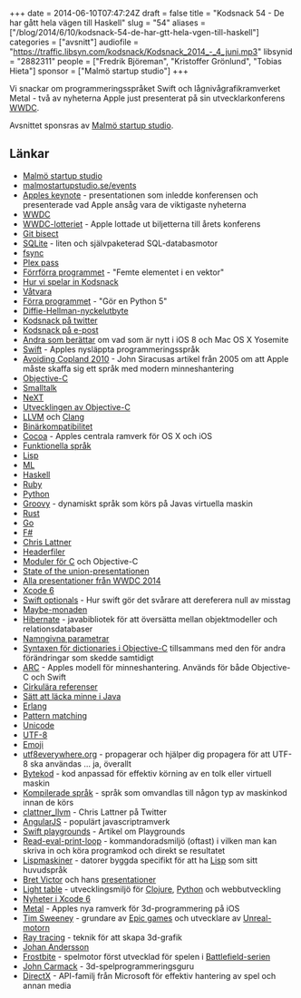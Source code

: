 +++
date = 2014-06-10T07:47:24Z
draft = false
title = "Kodsnack 54 - De har gått hela vägen till Haskell"
slug = "54"
aliases = ["/blog/2014/6/10/kodsnack-54-de-har-gtt-hela-vgen-till-haskell"]
categories = ["avsnitt"]
audiofile = "https://traffic.libsyn.com/kodsnack/Kodsnack_2014_-_4_juni.mp3"
libsynid = "2882311"
people = ["Fredrik Björeman", "Kristoffer Grönlund", "Tobias Hieta"]
sponsor = ["Malmö startup studio"]
+++

Vi snackar om programmeringsspråket Swift och lågnivågrafikramverket Metal - två av nyheterna Apple just presenterat på sin utvecklarkonferens [WWDC](https://developer.apple.com/wwdc/).

Avsnittet sponsras av [Malmö startup studio](http://malmostartupstudio.se/).

## Länkar ##

* [Malmö startup studio](http://malmostartupstudio.se/)
* [malmostartupstudio.se/events](http://www.malmostartupstudio.se/events/)
* [Apples keynote](http://www.apple.com/apple-events/june-2014/) - presentationen som inledde konferensen och presenterade vad Apple ansåg vara de viktigaste nyheterna
* [WWDC](http://developer.apple.com/wwdc/)
* [WWDC-lotteriet](http://www.macworld.com/article/2139282/apples-2014-wwdc-is-june-2-6-tickets-available-by-lottery.html) - Apple lottade ut biljetterna till årets konferens
* [Git bisect](http://git-scm.com/docs/git-bisect)
* [SQLite](http://www.sqlite.org) - liten och självpaketerad SQL-databasmotor
* [fsync](http://en.wikipedia.org/wiki/Sync_%28Unix%29)
* [Plex pass](https://support.plex.tv/hc/en-us/articles/200288566-What-is-Plex-Pass)
* [Förrförra programmet](https://kodsnack.se/blog/2014/5/26/kodsnack-52-en-full-c-kompilator-som-sista-steget) - "Femte elementet i en vektor"
* [Hur vi spelar in Kodsnack](https://kodsnack.se/blog/2013/7/14/kodsnack-23-hur-vi-snackar-kod)
* [Våtvara](http://en.wikipedia.org/wiki/Wetware_&28brain%29)
* [Förra programmet](https://kodsnack.se/blog/2014/5/31/kodsnack-53-gr-en-python-5) - "Gör en Python 5"
* [Diffie-Hellman-nyckelutbyte](http://en.wikipedia.org/wiki/Diffie-Hellman_key_exchange)
* [Kodsnack på twitter](https://twitter.com/KodSnack)
* [Kodsnack på e-post](mailto:info@kodsnack.se)
* [Andra som berättar](http://macworld.idg.se/2.1038/1.564662/alla-nyheterna-i-os-x-yosemite-och-ios-8) om vad som är nytt i iOS 8 och Mac OS X Yosemite
* [Swift](https://developer.apple.com/swift/) - Apples nysläppta programmeringsspråk
* [Avoiding Copland 2010](http://arstechnica.com/staff/2005/09/1372/) - John Siracusas artikel från 2005 om att Apple måste skaffa sig ett språk med modern minneshantering
* [Objective-C](http://en.wikipedia.org/wiki/Objective-C)
* [Smalltalk](http://en.wikipedia.org/wiki/Smalltalk)
* [NeXT](http://en.wikipedia.org/wiki/NeXT)
* [Utvecklingen av Objective-C](http://en.wikipedia.org/wiki/Objective-C#History)
* [LLVM](http://en.wikipedia.org/wiki/Llvm) och [Clang](http://en.wikipedia.org/wiki/Clang)
* [Binärkompatibilitet](http://en.wikipedia.org/wiki/Binary_compatible)
* [Cocoa](http://en.wikipedia.org/wiki/Cocoa_%28API%29) - Apples centrala ramverk för OS X och iOS
* [Funktionella språk](http://en.wikipedia.org/wiki/Functional_programming_language)
* [Lisp](http://en.wikipedia.org/wiki/Lisp_programming_language)
* [ML](http://en.wikipedia.org/wiki/ML_%28programming_language%29)
* [Haskell](http://www.haskell.org/haskellwiki/Haskell)
* [Ruby](https://www.ruby-lang.org)
* [Python](https://www.python.org)
* [Groovy](http://groovy.codehaus.org) - dynamiskt språk som körs på Javas virtuella maskin
* [Rust](http://www.rust-lang.org/)
* [Go](http://golang.org/)
* [F#](http://en.wikipedia.org/wiki/F_Sharp_%28programming_language%29)
* [Chris Lattner](http://nondot.org/sabre/)
* [Headerfiler](http://en.wikipedia.org/wiki/Include_directive)
* [Moduler för C](http://clang.llvm.org/docs/Modules.html) och Objective-C
* [State of the union-presentationen](http://devstreaming.apple.com/videos/wwdc/2014/102xxw2o82y78a4/102/102_hd_platforms_state_of_the_union.mov?dl=1)
* [Alla presentationer från WWDC 2014](https://developer.apple.com/videos/wwdc/2014/)
* [Xcode 6](https://developer.apple.com/xcode/)
* [Swift optionals](https://medium.com/programming-stories/swift-optionals-a10dcfd8aab5) - Hur swift gör det svårare att dereferera null av misstag
* [Maybe-monaden](http://en.wikipedia.org/wiki/Monad_%28functional_programming%29#The_Maybe_monad)
* [Hibernate](http://en.wikipedia.org/wiki/Hibernate_%28Java%29) - javabibliotek för att översätta mellan objektmodeller och relationsdatabaser
* [Namngivna parametrar](http://en.wikipedia.org/wiki/Named_parameter)
* [Syntaxen för dictionaries i Objective-C](http://joris.kluivers.nl/blog/2012/03/13/new-objectivec-literal-syntax/) tillsammans med den för andra förändringar som skedde samtidigt
* [ARC](http://en.wikipedia.org/wiki/Automatic_Reference_Counting) - Apples modell för minneshantering. Används för både Objective-C och Swift
* [Cirkulära referenser](http://en.wikipedia.org/wiki/Circular_reference)
* [Sätt att läcka minne i Java](http://stackoverflow.com/questions/6470651/creating-a-memory-leak-with-java)
* [Erlang](http://en.wikipedia.org/wiki/Erlang_%28programming_language%29)
* [Pattern matching](http://en.wikipedia.org/wiki/Pattern_matching)
* [Unicode](http://en.wikipedia.org/wiki/Unicode)
* [UTF-8](http://en.wikipedia.org/wiki/Utf-8)
* [Emoji](http://en.wikipedia.org/wiki/Emoji)
* [utf8everywhere.org](http://www.utf8everywhere.org) - propagerar och hjälper dig propagera för att UTF-8 ska användas … ja, överallt
* [Bytekod](http://en.wikipedia.org/wiki/Byte_code) - kod anpassad för effektiv körning av en tolk eller virtuell maskin
* [Kompilerade språk](http://en.wikipedia.org/wiki/Compiled_language) - språk som omvandlas till någon typ av maskinkod innan de körs
* [clattner_llvm](https://twitter.com/clattner_llvm) - Chris Lattner på Twitter
* [AngularJS](https://angularjs.org) - populärt javascriptramverk
* [Swift playgrounds](http://www.bytearray.org/?p=5265) - Artikel om Playgrounds
* [Read-eval-print-loop](http://en.wikipedia.org/wiki/Read-eval-print_loop) - kommandoradsmiljö (oftast) i vilken man kan skriva in och köra programkod och direkt se resultatet
* [Lispmaskiner](http://en.wikipedia.org/wiki/Lisp_machine) - datorer byggda specifikt för att ha [Lisp](http://en.wikipedia.org/wiki/Lisp_programming_language) som sitt huvudspråk
* [Bret Victor](http://worrydream.com) och hans [presentationer](http://worrydream.com/#!/InventingOnPrinciple)
* [Light table](http://www.lighttable.com) - utvecklingsmiljö för [Clojure](http://clojure.org), [Python](https://www.python.org) och webbutveckling
* [Nyheter i Xcode 6](https://developer.apple.com/xcode/)
* [Metal](https://developer.apple.com/library/prerelease/ios/documentation/Miscellaneous/Conceptual/MTLProgGuide/Introduction/Introduction.html) - Apples nya ramverk för 3d-programmering på iOS
* [Tim Sweeney](http://en.wikipedia.org/wiki/Tim_Sweeney_%28game_developer%29) - grundare av [Epic games](http://en.wikipedia.org/wiki/Epic_Games) och utvecklare av [Unreal-motorn](http://en.wikipedia.org/wiki/Unreal_Engine)
* [Ray tracing](http://en.wikipedia.org/wiki/Ray_tracing_%28graphics%29) - teknik för att skapa 3d-grafik
* [Johan Andersson](https://twitter.com/repi)
* [Frostbite](http://en.wikipedia.org/wiki/Frostbite_%28game_engine%29) - spelmotor först utvecklad för spelen i [Battlefield-serien](http://en.wikipedia.org/wiki/Battlefield_%28series%29)
* [John Carmack](http://en.wikipedia.org/wiki/John_carmack) - 3d-spelprogrammeringsguru
* [DirectX](http://en.wikipedia.org/wiki/Direct_X) - API-familj från Microsoft för effektiv hantering av spel och annan media

